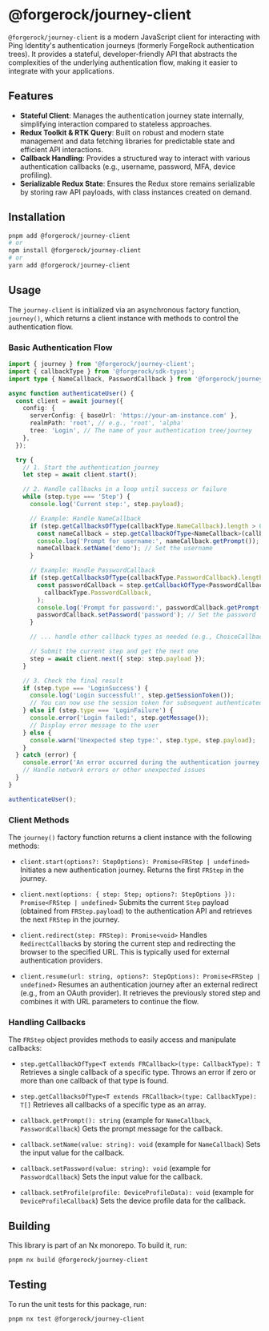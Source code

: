 # @forgerock/journey-client

`@forgerock/journey-client` is a modern JavaScript client for interacting with Ping Identity's authentication journeys (formerly ForgeRock authentication trees). It provides a stateful, developer-friendly API that abstracts the complexities of the underlying authentication flow, making it easier to integrate with your applications.

## Features

- **Stateful Client**: Manages the authentication journey state internally, simplifying interaction compared to stateless approaches.
- **Redux Toolkit & RTK Query**: Built on robust and modern state management and data fetching libraries for predictable state and efficient API interactions.
- **Callback Handling**: Provides a structured way to interact with various authentication callbacks (e.g., username, password, MFA, device profiling).
- **Serializable Redux State**: Ensures the Redux store remains serializable by storing raw API payloads, with class instances created on demand.

## Installation

```bash
pnpm add @forgerock/journey-client
# or
npm install @forgerock/journey-client
# or
yarn add @forgerock/journey-client
```

## Usage

The `journey-client` is initialized via an asynchronous factory function, `journey()`, which returns a client instance with methods to control the authentication flow.

### Basic Authentication Flow

```typescript
import { journey } from '@forgerock/journey-client';
import { callbackType } from '@forgerock/sdk-types';
import type { NameCallback, PasswordCallback } from '@forgerock/journey-client/src/lib/callbacks';

async function authenticateUser() {
  const client = await journey({
    config: {
      serverConfig: { baseUrl: 'https://your-am-instance.com' },
      realmPath: 'root', // e.g., 'root', 'alpha'
      tree: 'Login', // The name of your authentication tree/journey
    },
  });

  try {
    // 1. Start the authentication journey
    let step = await client.start();

    // 2. Handle callbacks in a loop until success or failure
    while (step.type === 'Step') {
      console.log('Current step:', step.payload);

      // Example: Handle NameCallback
      if (step.getCallbacksOfType(callbackType.NameCallback).length > 0) {
        const nameCallback = step.getCallbackOfType<NameCallback>(callbackType.NameCallback);
        console.log('Prompt for username:', nameCallback.getPrompt());
        nameCallback.setName('demo'); // Set the username
      }

      // Example: Handle PasswordCallback
      if (step.getCallbacksOfType(callbackType.PasswordCallback).length > 0) {
        const passwordCallback = step.getCallbackOfType<PasswordCallback>(
          callbackType.PasswordCallback,
        );
        console.log('Prompt for password:', passwordCallback.getPrompt());
        passwordCallback.setPassword('password'); // Set the password
      }

      // ... handle other callback types as needed (e.g., ChoiceCallback, DeviceProfileCallback)

      // Submit the current step and get the next one
      step = await client.next({ step: step.payload });
    }

    // 3. Check the final result
    if (step.type === 'LoginSuccess') {
      console.log('Login successful!', step.getSessionToken());
      // You can now use the session token for subsequent authenticated requests
    } else if (step.type === 'LoginFailure') {
      console.error('Login failed:', step.getMessage());
      // Display error message to the user
    } else {
      console.warn('Unexpected step type:', step.type, step.payload);
    }
  } catch (error) {
    console.error('An error occurred during the authentication journey:', error);
    // Handle network errors or other unexpected issues
  }
}

authenticateUser();
```

### Client Methods

The `journey()` factory function returns a client instance with the following methods:

- `client.start(options?: StepOptions): Promise<FRStep | undefined>`
  Initiates a new authentication journey. Returns the first `FRStep` in the journey.

- `client.next(options: { step: Step; options?: StepOptions }): Promise<FRStep | undefined>`
  Submits the current `Step` payload (obtained from `FRStep.payload`) to the authentication API and retrieves the next `FRStep` in the journey.

- `client.redirect(step: FRStep): Promise<void>`
  Handles `RedirectCallback`s by storing the current step and redirecting the browser to the specified URL. This is typically used for external authentication providers.

- `client.resume(url: string, options?: StepOptions): Promise<FRStep | undefined>`
  Resumes an authentication journey after an external redirect (e.g., from an OAuth provider). It retrieves the previously stored step and combines it with URL parameters to continue the flow.

### Handling Callbacks

The `FRStep` object provides methods to easily access and manipulate callbacks:

- `step.getCallbackOfType<T extends FRCallback>(type: CallbackType): T`
  Retrieves a single callback of a specific type. Throws an error if zero or more than one callback of that type is found.

- `step.getCallbacksOfType<T extends FRCallback>(type: CallbackType): T[]`
  Retrieves all callbacks of a specific type as an array.

- `callback.getPrompt(): string` (example for `NameCallback`, `PasswordCallback`)
  Gets the prompt message for the callback.

- `callback.setName(value: string): void` (example for `NameCallback`)
  Sets the input value for the callback.

- `callback.setPassword(value: string): void` (example for `PasswordCallback`)
  Sets the input value for the callback.

- `callback.setProfile(profile: DeviceProfileData): void` (example for `DeviceProfileCallback`)
  Sets the device profile data for the callback.

## Building

This library is part of an Nx monorepo. To build it, run:

```bash
pnpm nx build @forgerock/journey-client
```

## Testing

To run the unit tests for this package, run:

```bash
pnpm nx test @forgerock/journey-client
```
